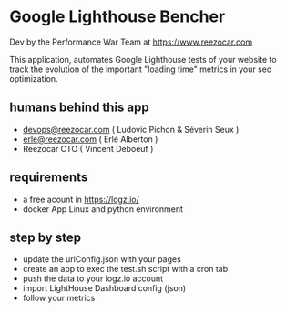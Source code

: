 # Google Lighthouse Bencher
Dev by the Performance War Team at https://www.reezocar.com

This application, automates Google Lighthouse tests of your website to track the evolution of the important "loading time" metrics in your seo optimization.

## humans behind this app
- devops@reezocar.com ( Ludovic Pichon & Séverin Seux )
- erle@reezocar.com ( Erlé Alberton )
- Reezocar CTO ( Vincent Deboeuf )

## requirements
- a free acount in https://logz.io/
- docker App Linux and python environment

## step by step
- update the urlConfig.json with your pages 
- create an app to exec the test.sh script with a cron tab
- push the data to your logz.io account
- import LightHouse Dashboard config (json)
- follow your metrics

